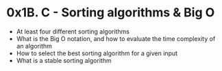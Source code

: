 # 0x1B. C - Sorting algorithms & Big O
* At least four different sorting algorithms
* What is the Big O notation, and how to evaluate the time complexity of an algorithm
* How to select the best sorting algorithm for a given input
* What is a stable sorting algorithm
